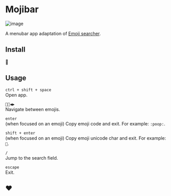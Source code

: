 # Mojibar

![image](https://cloud.githubusercontent.com/assets/1153134/8635572/9779af4e-27dd-11e5-9c81-80fa3d9a195a.png)

A menubar app adaptation of [Emoji searcher](http://emoji.muan.co).

## Install

:construction:

## Usage

`ctrl + shift + space`<br>
Open app.

`🔼🔽◀️▶️`<br>
Navigate between emojis.

`enter`<br>
(when focused on an emoji) Copy emoji code and exit. For example: `:poop:`.

`shift + enter`<br>
(when focused on an emoji) Copy emoji unicode char and exit. For example: `💩`.

`/`<br>
Jump to the search field.

`escape`<br>
Exit.

## :heart:
